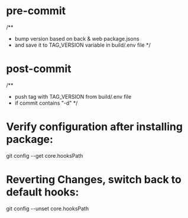 # pre-commit
/**
 * bump version based on back & web package.jsons
 * and save it to TAG_VERSION variable in build/.env file
 */

# post-commit
/**
 * push tag with TAG_VERSION from build/.env file
 * if commit contains "-d"
 */

# Verify configuration after installing package:
git config --get core.hooksPath

# Reverting Changes, switch back to default hooks:
git config --unset core.hooksPath
